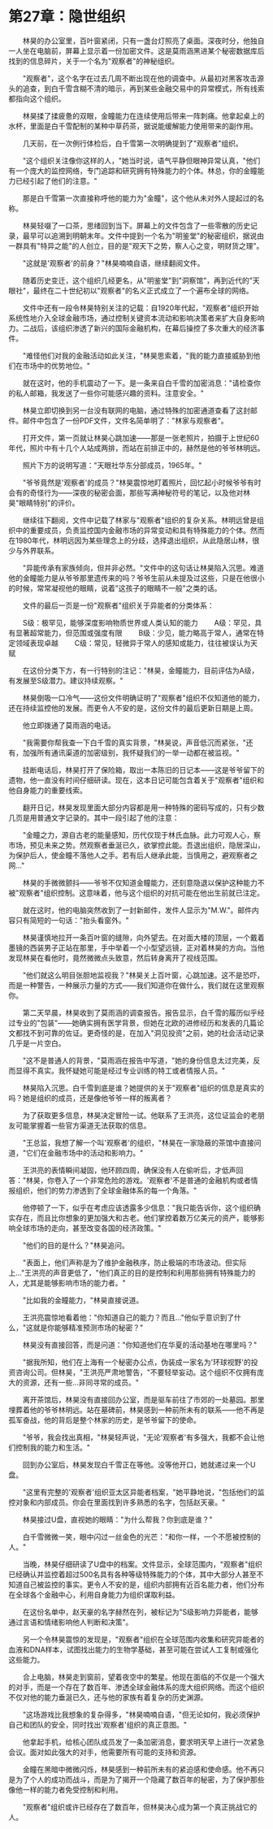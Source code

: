 # 第27章：隐世组织

　　林昊的办公室里，百叶窗紧闭，只有一盏台灯照亮了桌面。深夜时分，他独自一人坐在电脑前，屏幕上显示着一份加密文件。这是莫雨涵黑进某个秘密数据库后找到的信息碎片，关于一个名为"观察者"的神秘组织。

　　"观察者"，这个名字在过去几周不断出现在他的调查中。从最初对黑客攻击源头的追查，到白千雪含糊不清的暗示，再到某些金融交易中的异常模式，所有线索都指向这个组织。

　　林昊揉了揉疲惫的双眼，金瞳能力在连续使用后带来一阵刺痛。他拿起桌上的水杯，里面是白千雪配制的某种中草药茶，据说能缓解能力使用带来的副作用。

　　几天前，在一次例行体检后，白千雪第一次明确提到了"观察者"组织。

　　"这个组织关注像你这样的人，"她当时说，语气平静但眼神异常认真，"他们有一个庞大的监控网络，专门追踪和研究拥有特殊能力的个体。林总，你的金瞳能力已经引起了他们的注意。"

　　那是白千雪第一次直接称呼他的能力为"金瞳"，这个他从未对外人提起过的名称。

　　林昊轻啜了一口茶，思绪回到当下。屏幕上的文件包含了一些零散的历史记录，最早可以追溯到明朝末年。文件中提到一个名为"明鉴堂"的秘密组织，据说由一群具有"特异之能"的人创立，目的是"观天下之势，察人心之变，明财货之理"。

　　"这就是'观察者'的前身？"林昊喃喃自语，继续翻阅文件。

　　随着历史变迁，这个组织几经更名，从"明鉴堂"到"洞察馆"，再到近代的"天眼社"，最终在二十世纪初以"观察者"的名义正式成立了一个遍布全球的网络。

　　文件中还有一段令林昊特别关注的记载：自1920年代起，"观察者"组织开始系统性地介入全球金融市场，通过控制关键资本流动和影响决策者来扩大自身影响力。二战后，该组织渗透了新兴的国际金融机构，在幕后操控了多次重大的经济事件。

　　"难怪他们对我的金融活动如此关注，"林昊思索着，"我的能力直接威胁到他们在市场中的优势地位。"

　　就在这时，他的手机震动了一下。是一条来自白千雪的加密消息："请检查你的私人邮箱，我发送了一些你可能感兴趣的资料。注意安全。"

　　林昊立即切换到另一台没有联网的电脑，通过特殊的加密通道查看了这封邮件。邮件中包含了一份PDF文件，文件名简单明了："林家与观察者"。

　　打开文件，第一页就让林昊心跳加速——那是一张老照片，拍摄于上世纪60年代，照片中有十几个人站成两排，而站在前排正中的，赫然是他的爷爷林明远。

　　照片下方的说明写道："天眼社华东分部成员，1965年。"

　　"爷爷竟然是'观察者'的成员？"林昊震惊地盯着照片，回忆起小时候爷爷有时会有的奇怪行为——深夜的秘密会面，那些写满神秘符号的笔记，以及他对林昊"眼睛特别"的评价。

　　继续往下翻阅，文件中记载了林家与"观察者"组织的复杂关系。林明远曾是组织中的重要成员，负责监控国内金融市场的异常变动和具有特殊能力的个体。然而在1980年代，林明远因为某些理念上的分歧，选择退出组织，从此隐居山林，很少与外界联系。

　　"异能传承有家族倾向，但并非必然。"文件中的这句话让林昊陷入沉思。难道他的金瞳能力是从爷爷那里遗传来的吗？爷爷生前从未提及过这些，只是在他很小的时候，常常凝视他的眼睛，说着"这孩子的眼睛不一般"之类的话。

　　文件的最后一页是一份"观察者"组织关于异能者的分类体系：

　　S级：极罕见，能够深度影响物质世界或人类认知的能力
　　A级：罕见，具有显著超常能力，但范围或强度有限
　　B级：少见，能力略高于常人，通常在特定领域表现卓越
　　C级：常见，轻微异于常人的感知或能力，往往被误认为天赋

　　在这份分类下方，有一行特别的注记："林昊，金瞳能力，目前评估为A级，有发展至S级潜力。建议持续观察。"

　　林昊倒吸一口冷气——这份文件明确证明了"观察者"组织不仅知道他的能力，还在持续监控他的发展。而更令人不安的是，这份文件的最后更新日期是上周。

　　他立即拨通了莫雨涵的电话。

　　"我需要你帮我查一下白千雪的真实背景，"林昊说，声音低沉而紧张，"还有，加强所有通讯渠道的加密级别，我怀疑我们的一举一动都在被监视。"

　　挂断电话后，林昊打开了保险箱，取出一本陈旧的日记本——这是爷爷留下的遗物，他一直没有时间仔细研读。现在，这本日记可能包含着关于"观察者"组织和他自身能力的重要线索。

　　翻开日记，林昊发现里面大部分内容都是用一种特殊的密码写成的，只有少数几页是用普通文字记录的。其中一段引起了他的注意：

　　"金瞳之力，源自古老的能量感知，历代仅现于林氏血脉。此力可观人心，察市场，预见未来之势。然观察者垂涎已久，欲掌控此能。吾退出组织，隐居深山，为保护后人，使金瞳不落他人之手。若有后人继承此能，当慎用之，避观察者之网..."

　　林昊的手微微颤抖——爷爷不仅知道金瞳能力，还刻意隐退以保护这种能力不被"观察者"组织控制。这意味着，他与这个组织的对抗可能在他出生前就已注定。

　　就在这时，他的电脑突然收到了一封新邮件，发件人显示为"M.W."。邮件内容只有简短的一句话："抬头看窗外。"

　　林昊谨慎地拉开一条百叶窗的缝隙，向外望去。在对面大楼的顶层，一个戴着墨镜的西装男子正站在那里，手中举着一个小型望远镜，正对着林昊的方向。当他发现林昊在看他时，竟然微微点头致意，然后转身离开了视线范围。

　　"他们就这么明目张胆地监视我？"林昊关上百叶窗，心跳加速。这不是恐吓，而是一种警告，一种展示力量的方式——我们知道你在做什么，我们就在这里观察你。

　　第二天早晨，林昊收到了莫雨涵的调查报告。报告显示，白千雪的履历似乎经过专业的"包装"——她确实拥有医学背景，但她在北欧的进修经历和发表的几篇论文都找不到可靠的佐证。更奇怪的是，在加入"洞见投资"之前，她的社会活动记录几乎是一片空白。

　　"这不是普通人的背景，"莫雨涵在报告中写道，"她的身份信息太过完美，反而显得不真实。我怀疑她可能是经过专业训练的特工或者情报人员。"

　　林昊陷入沉思。白千雪到底是谁？她提供的关于"观察者"组织的信息是真实的吗？她是组织的成员，还是像他爷爷一样的叛离者？

　　为了获取更多信息，林昊决定冒险一试。他联系了王洪亮，这位证监会的老朋友可能掌握着一些官方渠道无法获取的信息。

　　"王总监，我想了解一个叫'观察者'的组织，"林昊在一家隐蔽的茶馆中直接问道，"它们在金融市场中的活动和影响力。"

　　王洪亮的表情瞬间凝固，他环顾四周，确保没有人在偷听后，才低声回答："林昊，你卷入了一个非常危险的游戏。'观察者'不是普通的金融机构或者情报组织，他们的势力渗透到了全球金融体系的每一个角落。"

　　他停顿了一下，似乎在考虑应该透露多少信息："我只能告诉你，这个组织确实存在，而且比你想象的更加强大和古老。他们掌控着数万亿美元的资产，能够影响全球市场的走向，甚至改变各国的经济政策。"

　　"他们的目的是什么？"林昊追问。

　　"表面上，他们声称是为了维护金融秩序，防止极端的市场波动。但实际上..."王洪亮的声音更低了，"他们真正的目的是控制和利用那些拥有特殊能力的人，尤其是能够影响市场的能力者。"

　　"比如我的金瞳能力，"林昊直接说道。

　　王洪亮震惊地看着他："你知道自己的能力？而且..."他似乎意识到了什么，"这就是你能够精准预测市场的秘密？"

　　林昊没有直接回答，而是问道："你知道他们在华夏的活动基地在哪里吗？"

　　"据我所知，他们在上海有一个秘密办公点，伪装成一家名为'环球视野'的投资咨询公司。但林昊，"王洪亮严肃地警告，"不要轻举妄动。这个组织不仅拥有庞大的资源，还有一些...非同寻常的成员。"

　　离开茶馆后，林昊没有直接回办公室，而是驱车前往了市郊的一处墓园。那里埋葬着他的爷爷林明远。站在墓碑前，林昊感到一种前所未有的联系——他不再是孤军奋战，他的背后是整个林家的历史，是爷爷留下的使命。

　　"爷爷，我会找出真相，"林昊轻声说，"无论'观察者'有多强大，我都不会让他们控制我的能力和生活。"

　　回到办公室后，林昊发现白千雪正在等他。没等他开口，她就递过来一个U盘。

　　"这里有完整的'观察者'组织亚太区异能者档案，"她平静地说，"包括他们的监控对象和内部成员。你会在里面找到许多熟悉的名字，包括赵天豪。"

　　林昊接过U盘，直视她的眼睛："为什么帮我？你到底是谁？"

　　白千雪微微一笑，眼中闪过一丝金色的光芒："和你一样，一个不愿被控制的人。"

　　当晚，林昊仔细研读了U盘中的档案。文件显示，全球范围内，"观察者"组织已经确认并监控着超过500名具有各种等级特殊能力的个体，其中大部分人甚至不知道自己被监控的事实。更令人不安的是，组织内部拥有近百名能力者，他们分布在全球各个金融中心，利用自身能力为组织谋取利益。

　　在这份名单中，赵天豪的名字赫然在列，被标记为"S级影响力异能者，能够通过言语和情绪影响他人判断和决策"。

　　另一个令林昊震惊的发现是，"观察者"组织在全球范围内收集和研究异能者的血液和DNA样本，试图找出能力的生物学基础，甚至可能在尝试人工复制或强化这些能力。

　　合上电脑，林昊走到窗前，望着夜空中的繁星。他现在面临的不仅是一个强大的对手，而是一个存在了数百年、渗透全球金融体系的庞大组织网络。而这个组织不仅对他的能力垂涎已久，还与他的家族有着复杂的历史渊源。

　　"这场游戏比我想象的复杂得多，"林昊喃喃自语，"但无论如何，我必须保护自己和团队的安全，同时找出'观察者'组织的真正意图。"

　　他拿起手机，给核心团队成员发了一条加密消息，要求明天早上进行一次紧急会议。面对如此强大的对手，他需要所有可能的支持和资源。

　　金瞳在黑暗中微微闪烁，林昊感到一种前所未有的紧迫感和使命感。他不再只是为了个人的成功而战斗，而是为了揭开一个隐藏了数百年的秘密，为了保护那些像他一样的能力者免受控制和利用。

　　"观察者"组织或许已经存在了数百年，但林昊决心成为第一个真正挑战它的人。 